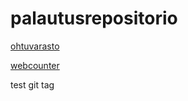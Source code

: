 # palautusrepositorio

[ohtuvarasto](https://github.com/eveliinaalikoski/ohtuvarasto)

[webcounter](https://github.com/eveliinaalikoski/webcounter)

test git tag